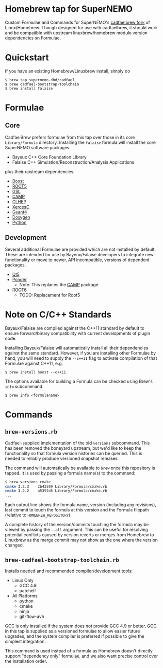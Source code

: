 # Homebrew tap for SuperNEMO
Custom Formulae and Commands for SuperNEMO's [cadfaelbrew fork](https://github.com/SuperNEMO-DBD/cadfaelbrew) of
Linux/Homebrew. Though designed for use with cadfaelbrew, it should
work and be compatible with upstream linuxbrew/homebrew modulo version dependencies on Formulae.

# Quickstart
If you have an existing Homebrew/Linuxbrew install, simply do

```
$ brew tap supernemo-dbd/cadfael
$ brew cadfael-bootstrap-toolchain
$ brew install falaise
```

# Formulae
## Core
CadfaelBrew prefers formulae from this tap over those in its core `Library/Formula` directory. 
Installing the ``falaise`` formula will install the core SuperNEMO software packages

- Bayeux C++ Core Foundation Library
- Falaise C++ Simulation/Reconstruction/Analysis Applications

plus their upstream dependencies:

- [Boost](http://www.boost.org)
- [ROOT5](https://root.cern.ch)
- [GSL](http://www.gnu.org/software/gsl/)
- [CAMP](https://github.com/tegesoft/camp)
- [CLHEP](http://proj-clhep.web.cern.ch/proj-clhep/)
- [XercesC](http://xerces.apache.org/xerces-c/)
- [Geant4](http://geant4.cern.ch)
- [Doxygen](http://www.stack.nl/~dimitri/doxygen/)
- [Python](https://www.python.org)

## Development
Several additional Formulae are provided which are not installed by default. These are intended for
use by Bayeux/Falaise developers to integrate new functionality or move to newer, API incompatible,
versions of dependent packages.

- [Qt5](http://doc.qt.io/qt-5/)
- [Ponder](https://github.com/billyquith/ponder)
  - Note: This replaces the [CAMP]() package
- [ROOT6](https://root.cern.ch)
  - TODO: Replacement for Root5

# Note on C/C++ Standards
Bayeux/Falaise are compiled against the C++11 standard by default to ensure
forward/binary compatibility with current developments of plugin code.

Installing Bayeux/Falaise will automatically install all their dependencies
against the same standard. However, if you are installing other Formulae by
hand, you will need to supply the `--c++11` flag to activate compilation of
that Formulae against C++11, e.g.

```
$ brew install boost --c++11
```

The options available for building a Formula can be checked using Brew's `info`
subcommand:

```
$ brew info <formulaname>
```

# Commands
## `brew-versions.rb`
Cadfael-supplied implementation of the old `versions` subcommand. This
has been removed the boneyard upstream, but we'd like to keep the
functionality so that formula version histories can be queried. This
is needed to reliably produce versioned snapshot releases.

The command will automatically be available to `brew` once this repository
is tapped. It is used by passing a formula name(s) to the command:

```sh
$ brew versions cmake
cmake 3.2.3    2b43509 Library/Formula/cmake.rb
cmake 3.2.2    a5392d6 Library/Formula/cmake.rb
...
```

Each output line shows the formula name, version (including any revisions),
last commit to touch the formula at this version and the Formula filepath
(relative to `HOMEBREW_REPOSITORY`).

A complete history of the version/commits touching the formula may be
viewed by passing the `--all` argument. This can be useful for resolving
potential conflicts caused by version reverts or merges from Homebrew to
Linuxbrew as the merge commit may not show as the one where the version changed.

## ``brew-cadfael-bootstrap-toolchain.rb``
Installs needed and recommended compiler/development tools:

- Linux Only
  - GCC 4.9
  - patchelf
- All Platforms
  - python
  - cmake
  - ninja
  - git-flow-avh

GCC is only installed if the system does not provide GCC 4.9 or better. GCC in 
this tap is supplied as a versioned formulae to allow easier future upgrades, 
and the system compiler is preferred if possible to give the 
simplest integration.

This command is used instead of a formula as Homebrew doesn't directly support
"dependency only" formulae, and we also want precise control over the 
installation order.
